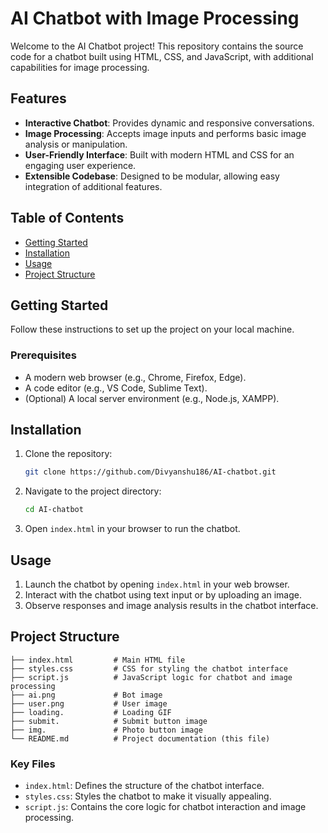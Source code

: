 # AI Chatbot with Image Processing

Welcome to the AI Chatbot project! This repository contains the source code for a chatbot built using HTML, CSS, and JavaScript, with additional capabilities for image processing.

## Features

- **Interactive Chatbot**: Provides dynamic and responsive conversations.
- **Image Processing**: Accepts image inputs and performs basic image analysis or manipulation.
- **User-Friendly Interface**: Built with modern HTML and CSS for an engaging user experience.
- **Extensible Codebase**: Designed to be modular, allowing easy integration of additional features.

## Table of Contents

- [Getting Started](#getting-started)
- [Installation](#installation)
- [Usage](#usage)
- [Project Structure](#project-structure)

## Getting Started

Follow these instructions to set up the project on your local machine.

### Prerequisites

- A modern web browser (e.g., Chrome, Firefox, Edge).
- A code editor (e.g., VS Code, Sublime Text).
- (Optional) A local server environment (e.g., Node.js, XAMPP).

## Installation

1. Clone the repository:

   ```bash
   git clone https://github.com/Divyanshu186/AI-chatbot.git
   ```

2. Navigate to the project directory:

   ```bash
   cd AI-chatbot
   ```

3. Open `index.html` in your browser to run the chatbot.

## Usage

1. Launch the chatbot by opening `index.html` in your web browser.
2. Interact with the chatbot using text input or by uploading an image.
3. Observe responses and image analysis results in the chatbot interface.

## Project Structure

```
├── index.html         # Main HTML file
├── styles.css         # CSS for styling the chatbot interface
├── script.js          # JavaScript logic for chatbot and image processing
├── ai.png             # Bot image
├── user.png           # User image
├── loading.           # Loading GIF
├── submit.            # Submit button image
├── img.               # Photo button image
└── README.md          # Project documentation (this file)
```

### Key Files

- `index.html`: Defines the structure of the chatbot interface.
- `styles.css`: Styles the chatbot to make it visually appealing.
- `script.js`: Contains the core logic for chatbot interaction and image processing.



